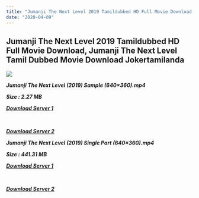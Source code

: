 ```yaml
---
title: "Jumanji The Next Level 2019 Tamildubbed HD Full Movie Download, Jumanji The Next Level Tamil Dubbed Movie Download Jokertamilanda"
date: "2020-04-09"
---
```


## Jumanji The Next Level 2019 Tamildubbed HD Full Movie Download, Jumanji The Next Level Tamil Dubbed Movie Download Jokertamilanda

![](https://images.moviebuff.com/e6e60a3f-8ef0-43dd-86b5-a80e55a9d2dc?w=1000)

_**Jumanji The Next Level (2019) Sample (640×360).mp4**_

_**Size : 2.27 MB**_

_**[Download Server 1](http://c1.wetransfer.vip/files/Tamil{b337cb003d07febca875724d018e20f8c1927a284fdd439ea607fcc650de5bb7}20Dubbed{b337cb003d07febca875724d018e20f8c1927a284fdd439ea607fcc650de5bb7}20Movies/Tamil{b337cb003d07febca875724d018e20f8c1927a284fdd439ea607fcc650de5bb7}202019{b337cb003d07febca875724d018e20f8c1927a284fdd439ea607fcc650de5bb7}20Dubbed{b337cb003d07febca875724d018e20f8c1927a284fdd439ea607fcc650de5bb7}20Movies/Jumanji{b337cb003d07febca875724d018e20f8c1927a284fdd439ea607fcc650de5bb7}20The{b337cb003d07febca875724d018e20f8c1927a284fdd439ea607fcc650de5bb7}20Next{b337cb003d07febca875724d018e20f8c1927a284fdd439ea607fcc650de5bb7}20Level{b337cb003d07febca875724d018e20f8c1927a284fdd439ea607fcc650de5bb7}20(2019)/Jumanji{b337cb003d07febca875724d018e20f8c1927a284fdd439ea607fcc650de5bb7}20The{b337cb003d07febca875724d018e20f8c1927a284fdd439ea607fcc650de5bb7}20Next{b337cb003d07febca875724d018e20f8c1927a284fdd439ea607fcc650de5bb7}20Level{b337cb003d07febca875724d018e20f8c1927a284fdd439ea607fcc650de5bb7}20(2019){b337cb003d07febca875724d018e20f8c1927a284fdd439ea607fcc650de5bb7}20HQ{b337cb003d07febca875724d018e20f8c1927a284fdd439ea607fcc650de5bb7}20DVDScr/Jumanji{b337cb003d07febca875724d018e20f8c1927a284fdd439ea607fcc650de5bb7}20The{b337cb003d07febca875724d018e20f8c1927a284fdd439ea607fcc650de5bb7}20Next{b337cb003d07febca875724d018e20f8c1927a284fdd439ea607fcc650de5bb7}20Level{b337cb003d07febca875724d018e20f8c1927a284fdd439ea607fcc650de5bb7}20(2019){b337cb003d07febca875724d018e20f8c1927a284fdd439ea607fcc650de5bb7}20Sample{b337cb003d07febca875724d018e20f8c1927a284fdd439ea607fcc650de5bb7}20(640x360).mp4)**_

_**[  
](http://c1.wetransfer.vip/files/Tamil{b337cb003d07febca875724d018e20f8c1927a284fdd439ea607fcc650de5bb7}20Dubbed{b337cb003d07febca875724d018e20f8c1927a284fdd439ea607fcc650de5bb7}20Movies/Tamil{b337cb003d07febca875724d018e20f8c1927a284fdd439ea607fcc650de5bb7}202019{b337cb003d07febca875724d018e20f8c1927a284fdd439ea607fcc650de5bb7}20Dubbed{b337cb003d07febca875724d018e20f8c1927a284fdd439ea607fcc650de5bb7}20Movies/Jumanji{b337cb003d07febca875724d018e20f8c1927a284fdd439ea607fcc650de5bb7}20The{b337cb003d07febca875724d018e20f8c1927a284fdd439ea607fcc650de5bb7}20Next{b337cb003d07febca875724d018e20f8c1927a284fdd439ea607fcc650de5bb7}20Level{b337cb003d07febca875724d018e20f8c1927a284fdd439ea607fcc650de5bb7}20(2019)/Jumanji{b337cb003d07febca875724d018e20f8c1927a284fdd439ea607fcc650de5bb7}20The{b337cb003d07febca875724d018e20f8c1927a284fdd439ea607fcc650de5bb7}20Next{b337cb003d07febca875724d018e20f8c1927a284fdd439ea607fcc650de5bb7}20Level{b337cb003d07febca875724d018e20f8c1927a284fdd439ea607fcc650de5bb7}20(2019){b337cb003d07febca875724d018e20f8c1927a284fdd439ea607fcc650de5bb7}20HQ{b337cb003d07febca875724d018e20f8c1927a284fdd439ea607fcc650de5bb7}20DVDScr/Jumanji{b337cb003d07febca875724d018e20f8c1927a284fdd439ea607fcc650de5bb7}20The{b337cb003d07febca875724d018e20f8c1927a284fdd439ea607fcc650de5bb7}20Next{b337cb003d07febca875724d018e20f8c1927a284fdd439ea607fcc650de5bb7}20Level{b337cb003d07febca875724d018e20f8c1927a284fdd439ea607fcc650de5bb7}20(2019){b337cb003d07febca875724d018e20f8c1927a284fdd439ea607fcc650de5bb7}20Sample{b337cb003d07febca875724d018e20f8c1927a284fdd439ea607fcc650de5bb7}20(640x360).mp4)**_

_**[Download Server 2](http://c1.wetransfer.vip/files/Tamil{b337cb003d07febca875724d018e20f8c1927a284fdd439ea607fcc650de5bb7}20Dubbed{b337cb003d07febca875724d018e20f8c1927a284fdd439ea607fcc650de5bb7}20Movies/Tamil{b337cb003d07febca875724d018e20f8c1927a284fdd439ea607fcc650de5bb7}202019{b337cb003d07febca875724d018e20f8c1927a284fdd439ea607fcc650de5bb7}20Dubbed{b337cb003d07febca875724d018e20f8c1927a284fdd439ea607fcc650de5bb7}20Movies/Jumanji{b337cb003d07febca875724d018e20f8c1927a284fdd439ea607fcc650de5bb7}20The{b337cb003d07febca875724d018e20f8c1927a284fdd439ea607fcc650de5bb7}20Next{b337cb003d07febca875724d018e20f8c1927a284fdd439ea607fcc650de5bb7}20Level{b337cb003d07febca875724d018e20f8c1927a284fdd439ea607fcc650de5bb7}20(2019)/Jumanji{b337cb003d07febca875724d018e20f8c1927a284fdd439ea607fcc650de5bb7}20The{b337cb003d07febca875724d018e20f8c1927a284fdd439ea607fcc650de5bb7}20Next{b337cb003d07febca875724d018e20f8c1927a284fdd439ea607fcc650de5bb7}20Level{b337cb003d07febca875724d018e20f8c1927a284fdd439ea607fcc650de5bb7}20(2019){b337cb003d07febca875724d018e20f8c1927a284fdd439ea607fcc650de5bb7}20HQ{b337cb003d07febca875724d018e20f8c1927a284fdd439ea607fcc650de5bb7}20DVDScr/Jumanji{b337cb003d07febca875724d018e20f8c1927a284fdd439ea607fcc650de5bb7}20The{b337cb003d07febca875724d018e20f8c1927a284fdd439ea607fcc650de5bb7}20Next{b337cb003d07febca875724d018e20f8c1927a284fdd439ea607fcc650de5bb7}20Level{b337cb003d07febca875724d018e20f8c1927a284fdd439ea607fcc650de5bb7}20(2019){b337cb003d07febca875724d018e20f8c1927a284fdd439ea607fcc650de5bb7}20Sample{b337cb003d07febca875724d018e20f8c1927a284fdd439ea607fcc650de5bb7}20(640x360).mp4)**_

**_Jumanji The Next Level (2019) Single Part (640×360).mp4_**

**_Size : 441.31 MB_**

**_[Download Server 1](http://c1.wetransfer.vip/files/Tamil{b337cb003d07febca875724d018e20f8c1927a284fdd439ea607fcc650de5bb7}20Dubbed{b337cb003d07febca875724d018e20f8c1927a284fdd439ea607fcc650de5bb7}20Movies/Tamil{b337cb003d07febca875724d018e20f8c1927a284fdd439ea607fcc650de5bb7}202019{b337cb003d07febca875724d018e20f8c1927a284fdd439ea607fcc650de5bb7}20Dubbed{b337cb003d07febca875724d018e20f8c1927a284fdd439ea607fcc650de5bb7}20Movies/Jumanji{b337cb003d07febca875724d018e20f8c1927a284fdd439ea607fcc650de5bb7}20The{b337cb003d07febca875724d018e20f8c1927a284fdd439ea607fcc650de5bb7}20Next{b337cb003d07febca875724d018e20f8c1927a284fdd439ea607fcc650de5bb7}20Level{b337cb003d07febca875724d018e20f8c1927a284fdd439ea607fcc650de5bb7}20(2019)/Jumanji{b337cb003d07febca875724d018e20f8c1927a284fdd439ea607fcc650de5bb7}20The{b337cb003d07febca875724d018e20f8c1927a284fdd439ea607fcc650de5bb7}20Next{b337cb003d07febca875724d018e20f8c1927a284fdd439ea607fcc650de5bb7}20Level{b337cb003d07febca875724d018e20f8c1927a284fdd439ea607fcc650de5bb7}20(2019){b337cb003d07febca875724d018e20f8c1927a284fdd439ea607fcc650de5bb7}20HQ{b337cb003d07febca875724d018e20f8c1927a284fdd439ea607fcc650de5bb7}20DVDScr/Jumanji{b337cb003d07febca875724d018e20f8c1927a284fdd439ea607fcc650de5bb7}20The{b337cb003d07febca875724d018e20f8c1927a284fdd439ea607fcc650de5bb7}20Next{b337cb003d07febca875724d018e20f8c1927a284fdd439ea607fcc650de5bb7}20Level{b337cb003d07febca875724d018e20f8c1927a284fdd439ea607fcc650de5bb7}20(2019){b337cb003d07febca875724d018e20f8c1927a284fdd439ea607fcc650de5bb7}20Single{b337cb003d07febca875724d018e20f8c1927a284fdd439ea607fcc650de5bb7}20Part{b337cb003d07febca875724d018e20f8c1927a284fdd439ea607fcc650de5bb7}20(640x360).mp4)_**

**_[  
](http://c1.wetransfer.vip/files/Tamil{b337cb003d07febca875724d018e20f8c1927a284fdd439ea607fcc650de5bb7}20Dubbed{b337cb003d07febca875724d018e20f8c1927a284fdd439ea607fcc650de5bb7}20Movies/Tamil{b337cb003d07febca875724d018e20f8c1927a284fdd439ea607fcc650de5bb7}202019{b337cb003d07febca875724d018e20f8c1927a284fdd439ea607fcc650de5bb7}20Dubbed{b337cb003d07febca875724d018e20f8c1927a284fdd439ea607fcc650de5bb7}20Movies/Jumanji{b337cb003d07febca875724d018e20f8c1927a284fdd439ea607fcc650de5bb7}20The{b337cb003d07febca875724d018e20f8c1927a284fdd439ea607fcc650de5bb7}20Next{b337cb003d07febca875724d018e20f8c1927a284fdd439ea607fcc650de5bb7}20Level{b337cb003d07febca875724d018e20f8c1927a284fdd439ea607fcc650de5bb7}20(2019)/Jumanji{b337cb003d07febca875724d018e20f8c1927a284fdd439ea607fcc650de5bb7}20The{b337cb003d07febca875724d018e20f8c1927a284fdd439ea607fcc650de5bb7}20Next{b337cb003d07febca875724d018e20f8c1927a284fdd439ea607fcc650de5bb7}20Level{b337cb003d07febca875724d018e20f8c1927a284fdd439ea607fcc650de5bb7}20(2019){b337cb003d07febca875724d018e20f8c1927a284fdd439ea607fcc650de5bb7}20HQ{b337cb003d07febca875724d018e20f8c1927a284fdd439ea607fcc650de5bb7}20DVDScr/Jumanji{b337cb003d07febca875724d018e20f8c1927a284fdd439ea607fcc650de5bb7}20The{b337cb003d07febca875724d018e20f8c1927a284fdd439ea607fcc650de5bb7}20Next{b337cb003d07febca875724d018e20f8c1927a284fdd439ea607fcc650de5bb7}20Level{b337cb003d07febca875724d018e20f8c1927a284fdd439ea607fcc650de5bb7}20(2019){b337cb003d07febca875724d018e20f8c1927a284fdd439ea607fcc650de5bb7}20Single{b337cb003d07febca875724d018e20f8c1927a284fdd439ea607fcc650de5bb7}20Part{b337cb003d07febca875724d018e20f8c1927a284fdd439ea607fcc650de5bb7}20(640x360).mp4)_**

**_[Download Server 2](http://c1.wetransfer.vip/files/Tamil{b337cb003d07febca875724d018e20f8c1927a284fdd439ea607fcc650de5bb7}20Dubbed{b337cb003d07febca875724d018e20f8c1927a284fdd439ea607fcc650de5bb7}20Movies/Tamil{b337cb003d07febca875724d018e20f8c1927a284fdd439ea607fcc650de5bb7}202019{b337cb003d07febca875724d018e20f8c1927a284fdd439ea607fcc650de5bb7}20Dubbed{b337cb003d07febca875724d018e20f8c1927a284fdd439ea607fcc650de5bb7}20Movies/Jumanji{b337cb003d07febca875724d018e20f8c1927a284fdd439ea607fcc650de5bb7}20The{b337cb003d07febca875724d018e20f8c1927a284fdd439ea607fcc650de5bb7}20Next{b337cb003d07febca875724d018e20f8c1927a284fdd439ea607fcc650de5bb7}20Level{b337cb003d07febca875724d018e20f8c1927a284fdd439ea607fcc650de5bb7}20(2019)/Jumanji{b337cb003d07febca875724d018e20f8c1927a284fdd439ea607fcc650de5bb7}20The{b337cb003d07febca875724d018e20f8c1927a284fdd439ea607fcc650de5bb7}20Next{b337cb003d07febca875724d018e20f8c1927a284fdd439ea607fcc650de5bb7}20Level{b337cb003d07febca875724d018e20f8c1927a284fdd439ea607fcc650de5bb7}20(2019){b337cb003d07febca875724d018e20f8c1927a284fdd439ea607fcc650de5bb7}20HQ{b337cb003d07febca875724d018e20f8c1927a284fdd439ea607fcc650de5bb7}20DVDScr/Jumanji{b337cb003d07febca875724d018e20f8c1927a284fdd439ea607fcc650de5bb7}20The{b337cb003d07febca875724d018e20f8c1927a284fdd439ea607fcc650de5bb7}20Next{b337cb003d07febca875724d018e20f8c1927a284fdd439ea607fcc650de5bb7}20Level{b337cb003d07febca875724d018e20f8c1927a284fdd439ea607fcc650de5bb7}20(2019){b337cb003d07febca875724d018e20f8c1927a284fdd439ea607fcc650de5bb7}20Single{b337cb003d07febca875724d018e20f8c1927a284fdd439ea607fcc650de5bb7}20Part{b337cb003d07febca875724d018e20f8c1927a284fdd439ea607fcc650de5bb7}20(640x360).mp4)_**
